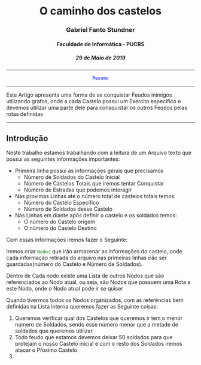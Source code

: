 <center>

</center>

<code style="color : "></code>


<center>
    <h1>O caminho dos castelos</h1>
</center>

<center>
    <h3>Gabriel Fanto Stundner</h3>
    <h4>Faculdade de Informática - PUCRS</h4>
    <h5>29 de Maio de 2019</h5>
</center>

---

<center>
    <code style="color : blue">Resumo</code>
</center>

---

Este Artigo apresenta uma forma de se conquistar Feudos inimigos utilizando grafos, onde a cada Castelo possui um Exercito específico e devemos utilizar uma parte dele para consquistar os outros Feudos pelas rotas definidas


---

## Introdução

Neste trabalho estamos trabalhando com a leitura de um Arquivo texto que possui as seguintes informações importantes:
* Primeira linha possui as informações gerais que precisamos
  * Número de Soldados do Castelo Inicial
  * Número de Castelos Totais que iremos tentar Conquistar
  * Número de Estradas que podemos interagir 
* Nas proximas Linhas até o número total de castelos totais temos:
  * Número do Castelo Especifico
  * Número de Soldados desse Castelo
* Nas Linhas em diante após definir o castelo e os soldados temos:
  * O número do Castelo origem
  * O número do Castelo Destino

Com essas informações iremos fazer o Seguinte:

Iremos criar <code style="color : green">Nodos</code> que irão armazenar as informações do castelo, onde cada informação retirada do arquivo nas primeiras linhas irão ser guardadas(número do Castelo e Número de Soldados).

Dentro de Cada nodo existe uma Lista de outros Nodos que são referenciados ao Nodo atual, ou seja, são Nodos que possuem uma Rota a este Nodo, onde o Nodo atual pode ir se quiser

Quando tivermos todos os Nodos organizados, com as referências bem definidas na Lista interna queremos fazer as Seguinte coisas:

1. Queremos verificar qual dos Castelos que queremos ir tem o menor número de Soldados, sendo esse número menor que a metade de soldados que queremos utilizar.
2. Todo feudo que estamos devemos deixar 50 soldados para que protejam o nosso Castelo inicial e com o resto dos Soldados iremos atacar o Pŕoximo Castelo
3. 
